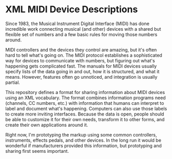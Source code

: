 # XML MIDI Device Descriptions

Since 1983, the Musical Instrument Digital Interface (MIDI) has done incredible work connecting musical (and other) devices with a shared but flexible set of numbers and a few basic rules for moving those numbers around.

MIDI controllers and the devices they control are amazing, but it's often hard to tell what's going on.  The MIDI protocol establishes a sophisticated way for devices to communicate with numbers, but figuring out what's happening gets complicated fast.  The manuals for MIDI devices usually specify lists of the data going in and out, how it is structured, and what it means.  However, features often go unnoticed, and integration is usually partial.

This repository defines a format for sharing information about MIDI devices using an XML vocabulary.  The format combines information programs need (channels, CC numbers, etc.) with information that humans can interpret to label and document what's happening.  Computers can also use those labels to create more inviting interfaces.  Because the data is open, people should be able to customize it for their own needs, transform it to other forms, and create their own applications around it.

Right now, I'm prototyping the markup using some common controllers, instruments, effects pedals, and other devices.  In the long run it would be wonderful if manufacturers provided this information, but prototyping and sharing first seems important.
